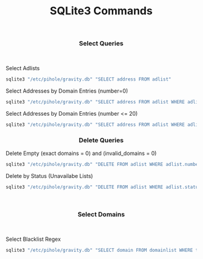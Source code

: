 <br>

<h1 align="center">SQLite3 Commands</h1>

<br>

<h3 align="center">Select Queries</h3>

<br>

Select Adlists

```sh
sqlite3 "/etc/pihole/gravity.db" "SELECT address FROM adlist"
```

Select Addresses by Domain Entries (number=0)

```sh
sqlite3 "/etc/pihole/gravity.db" "SELECT address FROM adlist WHERE adlist.number=0"
```

Select Addresses by Domain Entries (number <= 20)

```sh
sqlite3 "/etc/pihole/gravity.db" "SELECT address FROM adlist WHERE adlist.number<=20"
```

<h3 align="center">Delete Queries</h3>

Delete Empty (exact domains = 0) and (invalid_domains = 0)

```sh
sqlite3 "/etc/pihole/gravity.db" "DELETE FROM adlist WHERE adlist.number=0 AND invalid_domains=0"
```

Delete by Status (Unavailabe Lists)

```sh
sqlite3 "/etc/pihole/gravity.db" "DELETE FROM adlist WHERE adlist.status=4"
```

<br>

<h3 align="center">Select Domains</h3>

<br>

Select Blacklist Regex

```sh
sqlite3 "/etc/pihole/gravity.db" "SELECT domain FROM domainlist WHERE type=3"
```

